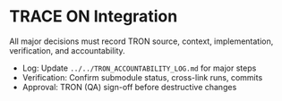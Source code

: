 # TRACE ON Integration
All major decisions must record TRON source, context, implementation, verification, and accountability.

- Log: Update `../../TRON_ACCOUNTABILITY_LOG.md` for major steps
- Verification: Confirm submodule status, cross-link runs, commits
- Approval: TRON (QA) sign-off before destructive changes